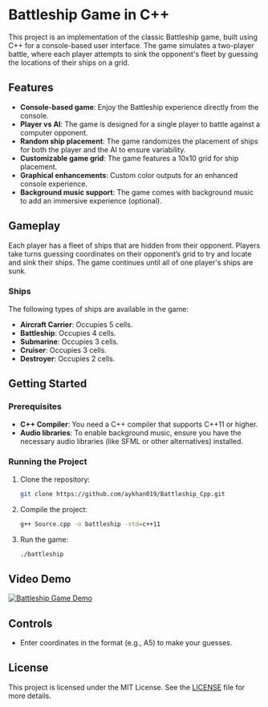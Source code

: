 # Battleship Game in C++
This project is an implementation of the classic Battleship game, built using C++ for a console-based user interface. The game simulates a two-player battle, where each player attempts to sink the opponent's fleet by guessing the locations of their ships on a grid.

## Features
- **Console-based game**: Enjoy the Battleship experience directly from the console.
- **Player vs AI**: The game is designed for a single player to battle against a computer opponent.
- **Random ship placement**: The game randomizes the placement of ships for both the player and the AI to ensure variability.
- **Customizable game grid**: The game features a 10x10 grid for ship placement.
- **Graphical enhancements**: Custom color outputs for an enhanced console experience.
- **Background music support**: The game comes with background music to add an immersive experience (optional).

## Gameplay
Each player has a fleet of ships that are hidden from their opponent. Players take turns guessing coordinates on their opponent’s grid to try and locate and sink their ships. The game continues until all of one player's ships are sunk.

### Ships
The following types of ships are available in the game:
- **Aircraft Carrier**: Occupies 5 cells.
- **Battleship**: Occupies 4 cells.
- **Submarine**: Occupies 3 cells.
- **Cruiser**: Occupies 3 cells.
- **Destroyer**: Occupies 2 cells.

## Getting Started

### Prerequisites
- **C++ Compiler**: You need a C++ compiler that supports C++11 or higher.
- **Audio libraries**: To enable background music, ensure you have the necessary audio libraries (like SFML or other alternatives) installed.

### Running the Project
1. Clone the repository:
    ```bash
    git clone https://github.com/aykhan019/Battleship_Cpp.git
    ```
2. Compile the project:
    ```bash
    g++ Source.cpp -o battleship -std=c++11
    ```
3. Run the game:
    ```bash
    ./battleship
    ```
## Video Demo
[![Battleship Game Demo](https://media.aykhan.net/thumbnails/projects/battleship.jpg)](https://www.youtube.com/watch?v=mobOv9Qd304)

## Controls
- Enter coordinates in the format (e.g., A5) to make your guesses.

## License
This project is licensed under the MIT License. See the [LICENSE](https://github.com/aykhan019/Battleship_Cpp/blob/master/LICENSE) file for more details.
